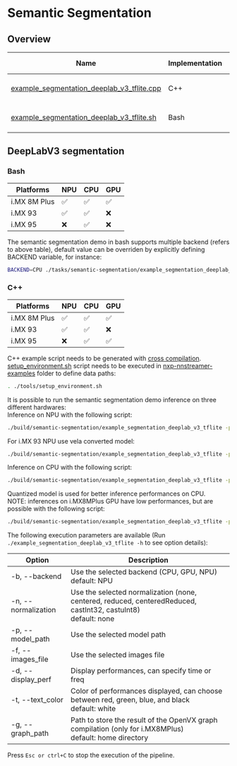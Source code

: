 # Semantic Segmentation

## Overview
Name | Implementation | Model | ML engine | Features
--- | --- | --- | --- | ---
[example_segmentation_deeplab_v3_tflite.cpp](./cpp/example_segmentation_deeplab_v3_tflite.cpp) | C++ | DeepLabV3 | TFLite | multifilesrc<br>gst-launch<br>
[example_segmentation_deeplab_v3_tflite.sh](./example_segmentation_deeplab_v3_tflite.sh) | Bash | DeepLabV3 | TFLite | multifilesrc<br>gst-launch<br>

## DeepLabV3 segmentation
### Bash
|   Platforms  | NPU | CPU | GPU |
| ------------ | --- | --- | --- |
| i.MX 8M Plus | :white_check_mark: | :white_check_mark: | :white_check_mark: |
|   i.MX 93    | :white_check_mark: | :white_check_mark: | :x: |
|   i.MX 95    | :x: | :white_check_mark: | :x: |

The semantic segmentation demo in bash supports multiple backend (refers to above table), default value can be overriden by explicitly defining BACKEND variable, for instance:
```bash
BACKEND=CPU ./tasks/semantic-segmentation/example_segmentation_deeplab_v3_tflite.sh
```

### C++
|   Platforms  | NPU | CPU | GPU |
| ------------ | --- | --- | --- |
| i.MX 8M Plus | :white_check_mark: | :white_check_mark: | :white_check_mark: |
|   i.MX 93    | :white_check_mark: | :white_check_mark: | :x: |
|   i.MX 95    | :x: | :white_check_mark: | :white_check_mark: |

C++ example script needs to be generated with [cross compilation](../). [setup_environment.sh](../tools/setup_environment.sh) script needs to be executed in [nxp-nnstreamer-examples](../) folder to define data paths:
```bash
. ./tools/setup_environment.sh
```

It is possible to run the semantic segmentation demo inference on three different hardwares:<br>
Inference on NPU with the following script:
```bash
./build/semantic-segmentation/example_segmentation_deeplab_v3_tflite -p ${DEEPLABV3_QUANT} -f ${PASCAL_IMAGES}
```
For i.MX 93 NPU use vela converted model:
```bash
./build/semantic-segmentation/example_segmentation_deeplab_v3_tflite -p ${DEEPLABV3_QUANT_VELA} -f ${PASCAL_IMAGES}
```
Inference on CPU with the following script:
```bash
./build/semantic-segmentation/example_segmentation_deeplab_v3_tflite -p ${DEEPLABV3_QUANT} -f ${PASCAL_IMAGES} -b CPU
```
Quantized model is used for better inference performances on CPU.<br>
NOTE: inferences on i.MX8MPlus GPU have low performances, but are possible with the following script:
```bash
./build/semantic-segmentation/example_segmentation_deeplab_v3_tflite -p ${DEEPLABV3} -f ${PASCAL_IMAGES} -b GPU -n centeredReduced
```
The following execution parameters are available (Run ``` ./example_segmentation_deeplab_v3_tflite -h``` to see option details):

Option | Description
--- | ---
-b, --backend | Use the selected backend (CPU, GPU, NPU)<br> default: NPU
-n, --normalization | Use the selected normalization (none, centered, reduced, centeredReduced, castInt32, castuInt8)<br> default: none
-p, --model_path | Use the selected model path
-f, --images_file | Use the selected images file
-d, --display_perf |Display performances, can specify time or freq
-t, --text_color | Color of performances displayed, can choose between red, green, blue, and black<br> default: white
-g, --graph_path | Path to store the result of the OpenVX graph compilation (only for i.MX8MPlus)<br> default: home directory

Press ```Esc or ctrl+C``` to stop the execution of the pipeline.